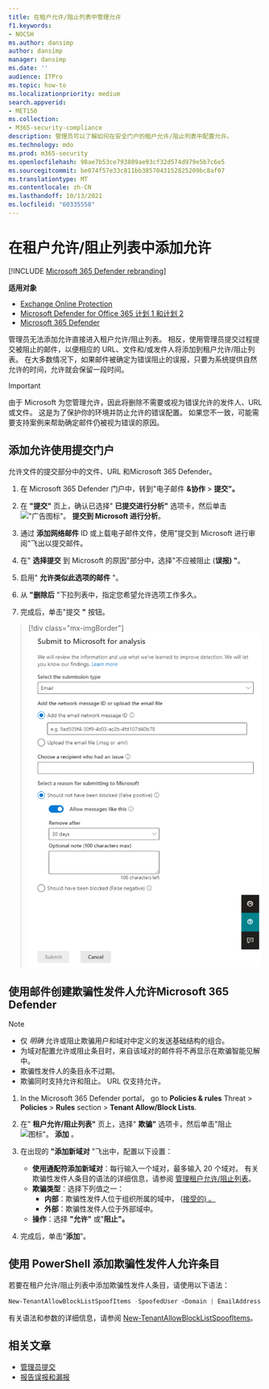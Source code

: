 ```yaml
---
title: 在租户允许/阻止列表中管理允许
f1.keywords:
- NOCSH
ms.author: dansimp
author: dansimp
manager: dansimp
ms.date: ''
audience: ITPro
ms.topic: how-to
ms.localizationpriority: medium
search.appverid:
- MET150
ms.collection:
- M365-security-compliance
description: 管理员可以了解如何在安全门户的租户允许/阻止列表中配置允许。
ms.technology: mdo
ms.prod: m365-security
ms.openlocfilehash: 98ae7b53ce793809ae93cf32d574d979e5b7c6e5
ms.sourcegitcommit: be074f57e33c811bb3857043152825209bc8af07
ms.translationtype: MT
ms.contentlocale: zh-CN
ms.lasthandoff: 10/13/2021
ms.locfileid: "60335558"
---
```

# <a name="add-allows-in-the-tenant-allowblock-list"></a>在租户允许/阻止列表中添加允许

[!INCLUDE [Microsoft 365 Defender rebranding](../includes/microsoft-defender-for-office.md)]

**适用对象**
- [Exchange Online Protection](exchange-online-protection-overview.md)
- [Microsoft Defender for Office 365 计划 1 和计划 2](defender-for-office-365.md)
- [Microsoft 365 Defender](../defender/microsoft-365-defender.md)

管理员无法添加允许直接进入租户允许/阻止列表。 相反，使用管理员提交过程提交被阻止的邮件，以便相应的 URL、文件和/或发件人将添加到租户允许/阻止列表。 在大多数情况下，如果邮件被确定为错误阻止的误报，只要为系统提供自然允许的时间，允许就会保留一段时间。

> [!IMPORTANT]
>
> 由于 Microsoft 为您管理允许，因此将删除不需要或视为错误允许的发件人、URL 或文件。 这是为了保护你的环境并防止允许的错误配置。 如果您不一致，可能需要支持案例来帮助确定邮件仍被视为错误的原因。

## <a name="add-allows-using-the-submissions-portal"></a>添加允许使用提交门户 

允许文件的提交部分中的文件、URL 和Microsoft 365 Defender。 

1. 在 Microsoft 365 Defender 门户中，转到"电子邮件 **&协作** \> **提交"。**

2. 在 **"提交"** 页上，确认已选择" **已提交进行分析"** 选项卡，然后单击 ![ "广告图标"。](../../media/m365-cc-sc-create-icon.png) **提交到 Microsoft 进行分析**。

3. 通过 **添加网络邮件** ID 或上载电子邮件文件，使用"提交到 Microsoft 进行审阅"飞出以提交邮件。 

4. 在" **选择提交** 到 Microsoft 的原因"部分中，选择"不应被阻止 (**误报) "**。 

5. 启用" **允许类似此选项的邮件** "。 

6. 从 **"删除后** "下拉列表中，指定您希望允许选项工作多久。

7. 完成后，单击"提交 **"** 按钮。

> [!div class="mx-imgBorder"]
> ![误报提交示例。](../../media/admin-submission-allow-messages.png)

## <a name="create-spoofed-sender-allow-entries-using-microsoft-365-defender"></a>使用邮件创建欺骗性发件人允许Microsoft 365 Defender

> [!NOTE]
> 
> - 仅 _明确_ 允许或阻止欺骗用户和域对中定义的发送基础结构的组合。
> - 为域对配置允许或阻止条目时，来自该域对的邮件将不再显示在欺骗智能见解中。
> - 欺骗性发件人的条目永不过期。
> - 欺骗同时支持允许和阻止。 URL 仅支持允许。

1. In the Microsoft 365 Defender portal， go to **Policies & rules** Threat \> **Policies** \> **Rules** section \> **Tenant Allow/Block Lists**.

2. 在" **租户允许/阻止列表"** 页上，选择" **欺骗"** 选项卡，然后单击"阻止 ![ 图标"。](../../media/m365-cc-sc-create-icon.png) **添加** 。

3. 在出现的 **"添加新域对** "飞出中，配置以下设置：
   - **使用通配符添加新域对**：每行输入一个域对，最多输入 20 个域对。 有关欺骗性发件人条目的语法的详细信息，请参阅 [管理租户允许/阻止列表](tenant-allow-block-list.md)。
   - **欺骗类型**：选择下列值之一：
     - **内部**：欺骗性发件人位于组织所属的域中， ([接受的) 。](/exchange/mail-flow-best-practices/manage-accepted-domains/manage-accepted-domains)
     - **外部**：欺骗性发件人位于外部域中。
   - **操作**：选择 **"允许"** 或"**阻止"。**

4. 完成后，单击“**添加**”。

## <a name="add-spoofed-sender-allow-entries-using-powershell"></a>使用 PowerShell 添加欺骗性发件人允许条目

若要在租户允许/阻止列表中添加欺骗性发件人条目，请使用以下语法：

```powershell
New-TenantAllowBlockListSpoofItems -SpoofedUser <Domain | EmailAddress | *> -SendingInfrastructure <Domain | IPAddress/24> -SpoofType <External | Internal> -Action <Allow | Block>
```

有关语法和参数的详细信息，请参阅 [New-TenantAllowBlockListSpoofItems](/powershell/module/exchange/new-tenantallowblocklistspoofitems)。

## <a name="related-articles"></a>相关文章

- [管理员提交](admin-submission.md)
- [报告误报和漏报](report-false-positives-and-false-negatives.md)
